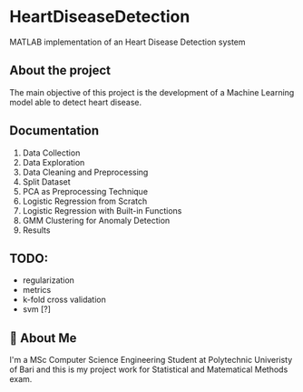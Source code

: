 # HeartDiseaseDetection

MATLAB implementation of an Heart Disease Detection system


## About the project

The main objective of this project is the development of a Machine Learning model able to detect heart disease. 


## Documentation

1. Data Collection
2. Data Exploration
3. Data Cleaning and Preprocessing
4. Split Dataset
5. PCA as Preprocessing Technique
6. Logistic Regression from Scratch
7. Logistic Regression with Built-in Functions
8. GMM Clustering for Anomaly Detection
9. Results

## TODO:

- regularization
- metrics
- k-fold cross validation 
- svm [?]

## 🚀 About Me
I'm a MSc Computer Science Engineering Student at Polytechnic Univeristy of Bari and this is my project work for Statistical and Matematical Methods exam.
